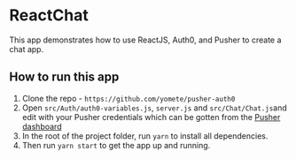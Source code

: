 # ReactChat

This app demonstrates how to use ReactJS, Auth0, and Pusher to create a chat app.

## How to run this app

1. Clone the repo - `https://github.com/yomete/pusher-auth0`
2. Open `src/Auth/auth0-variables.js`, `server.js` and `src/Chat/Chat.js`and edit with your Pusher credentials which can be gotten from the [Pusher dashboard](pusher.com)
3. In the root of the project folder, run `yarn` to install all dependencies.
4. Then run `yarn start` to get the app up and running.


